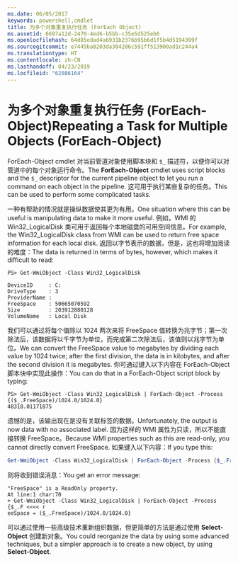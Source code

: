 ```yaml
---
ms.date: 06/05/2017
keywords: powershell,cmdlet
title: 为多个对象重复执行任务 (ForEach Object)
ms.assetid: 6697a12d-2470-4ed6-b5bb-c35e5d525eb6
ms.openlocfilehash: 64d85edad4a6931b2376b95b6d1f5b4d5194399f
ms.sourcegitcommit: e7445ba8203da304286c591ff513900ad1c244a4
ms.translationtype: HT
ms.contentlocale: zh-CN
ms.lasthandoff: 04/23/2019
ms.locfileid: "62086164"
---
```

# <a name="repeating-a-task-for-multiple-objects-foreach-object"></a><span data-ttu-id="baf77-103">为多个对象重复执行任务 (ForEach-Object)</span><span class="sxs-lookup"><span data-stu-id="baf77-103">Repeating a Task for Multiple Objects (ForEach-Object)</span></span>

<span data-ttu-id="baf77-104">ForEach-Object cmdlet 对当前管道对象使用脚本块和 `$_` 描述符，以便你可以对管道中的每个对象运行命令。</span><span class="sxs-lookup"><span data-stu-id="baf77-104">The **ForEach-Object** cmdlet uses script blocks and the `$_` descriptor for the current pipeline object to let you run a command on each object in the pipeline.</span></span> <span data-ttu-id="baf77-105">这可用于执行某些复杂的任务。</span><span class="sxs-lookup"><span data-stu-id="baf77-105">This can be used to perform some complicated tasks.</span></span>

<span data-ttu-id="baf77-106">一种有帮助的情况就是操纵数据使其更为有用。</span><span class="sxs-lookup"><span data-stu-id="baf77-106">One situation where this can be useful is manipulating data to make it more useful.</span></span> <span data-ttu-id="baf77-107">例如，WMI 的 Win32_LogicalDisk 类可用于返回每个本地磁盘的可用空间信息。</span><span class="sxs-lookup"><span data-stu-id="baf77-107">For example, the Win32_LogicalDisk class from WMI can be used to return free space information for each local disk.</span></span> <span data-ttu-id="baf77-108">返回以字节表示的数据，但是，这也将增加阅读的难度：</span><span class="sxs-lookup"><span data-stu-id="baf77-108">The data is returned in terms of bytes, however, which makes it difficult to read:</span></span>

```
PS> Get-WmiObject -Class Win32_LogicalDisk

DeviceID     : C:
DriveType    : 3
ProviderName :
FreeSpace    : 50665070592
Size         : 203912880128
VolumeName   : Local Disk
```

<span data-ttu-id="baf77-109">我们可以通过将每个值除以 1024 两次来将 FreeSpace 值转换为兆字节；第一次除法后，该数据将以千字节为单位，而完成第二次除法后，该值则以兆字节为单位。</span><span class="sxs-lookup"><span data-stu-id="baf77-109">We can convert the FreeSpace value to megabytes by dividing each value by 1024 twice; after the first division, the data is in kilobytes, and after the second division it is megabytes.</span></span> <span data-ttu-id="baf77-110">你可通过键入以下内容在 ForEach-Object 脚本块中实现此操作：</span><span class="sxs-lookup"><span data-stu-id="baf77-110">You can do that in a ForEach-Object script block by typing:</span></span>

```
PS> Get-WmiObject -Class Win32_LogicalDisk | ForEach-Object -Process {($_.FreeSpace)/1024.0/1024.0}
48318.01171875
```

<span data-ttu-id="baf77-111">遗憾的是，该输出现在是没有关联标签的数据。</span><span class="sxs-lookup"><span data-stu-id="baf77-111">Unfortunately, the output is now data with no associated label.</span></span> <span data-ttu-id="baf77-112">因为这样的 WMI 属性为只读，所以不能直接转换 FreeSpace。</span><span class="sxs-lookup"><span data-stu-id="baf77-112">Because WMI properties such as this are read-only, you cannot directly convert FreeSpace.</span></span> <span data-ttu-id="baf77-113">如果键入以下内容：</span><span class="sxs-lookup"><span data-stu-id="baf77-113">If you type this:</span></span>

```powershell
Get-WmiObject -Class Win32_LogicalDisk | ForEach-Object -Process {$_.FreeSpace = ($_.FreeSpace)/1024.0/1024.0}
```

<span data-ttu-id="baf77-114">则将收到错误消息：</span><span class="sxs-lookup"><span data-stu-id="baf77-114">You get an error message:</span></span>

```output
"FreeSpace" is a ReadOnly property.
At line:1 char:70
+ Get-WmiObject -Class Win32_LogicalDisk | ForEach-Object -Process {$_.F <<<< r
eeSpace = ($_.FreeSpace)/1024.0/1024.0}
```

<span data-ttu-id="baf77-115">可以通过使用一些高级技术重新组织数据，但更简单的方法是通过使用 **Select-Object** 创建新对象。</span><span class="sxs-lookup"><span data-stu-id="baf77-115">You could reorganize the data by using some advanced techniques, but a simpler approach is to create a new object, by using **Select-Object**.</span></span>